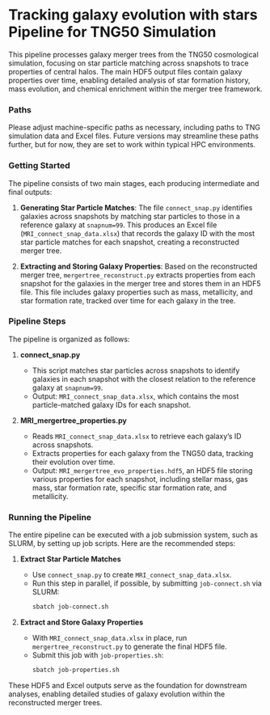 # Tracking galaxy evolution with stars Pipeline for TNG50 Simulation

This pipeline processes galaxy merger trees from the TNG50 cosmological simulation, focusing on star particle matching across snapshots to trace properties of central halos. The main HDF5 output files contain galaxy properties over time, enabling detailed analysis of star formation history, mass evolution, and chemical enrichment within the merger tree framework.

### Paths

Please adjust machine-specific paths as necessary, including paths to TNG simulation data and Excel files. Future versions may streamline these paths further, but for now, they are set to work within typical HPC environments.

### Getting Started

The pipeline consists of two main stages, each producing intermediate and final outputs:

1. **Generating Star Particle Matches**: The file `connect_snap.py` identifies galaxies across snapshots by matching star particles to those in a reference galaxy at `snapnum=99`. This produces an Excel file (`MRI_connect_snap_data.xlsx`) that records the galaxy ID with the most star particle matches for each snapshot, creating a reconstructed merger tree.

2. **Extracting and Storing Galaxy Properties**: Based on the reconstructed merger tree, `mergertree_reconstruct.py` extracts properties from each snapshot for the galaxies in the merger tree and stores them in an HDF5 file. This file includes galaxy properties such as mass, metallicity, and star formation rate, tracked over time for each galaxy in the tree.

### Pipeline Steps

The pipeline is organized as follows:

1. **connect_snap.py**  
   - This script matches star particles across snapshots to identify galaxies in each snapshot with the closest relation to the reference galaxy at `snapnum=99`.  
   - Output: `MRI_connect_snap_data.xlsx`, which contains the most particle-matched galaxy IDs for each snapshot.

2. **MRI_mergertree_properties.py**  
   - Reads `MRI_connect_snap_data.xlsx` to retrieve each galaxy’s ID across snapshots.
   - Extracts properties for each galaxy from the TNG50 data, tracking their evolution over time.
   - Output: `MRI_mergertree_evo_properties.hdf5`, an HDF5 file storing various properties for each snapshot, including stellar mass, gas mass, star formation rate, specific star formation rate, and metallicity.

### Running the Pipeline

The entire pipeline can be executed with a job submission system, such as SLURM, by setting up job scripts. Here are the recommended steps:

1. **Extract Star Particle Matches**  
   - Use `connect_snap.py` to create `MRI_connect_snap_data.xlsx`.
   - Run this step in parallel, if possible, by submitting `job-connect.sh` via SLURM:
     ```bash
     sbatch job-connect.sh
     ```

2. **Extract and Store Galaxy Properties**  
   - With `MRI_connect_snap_data.xlsx` in place, run `mergertree_reconstruct.py` to generate the final HDF5 file.
   - Submit this job with `job-properties.sh`:
     ```bash
     sbatch job-properties.sh
     ```

These HDF5 and Excel outputs serve as the foundation for downstream analyses, enabling detailed studies of galaxy evolution within the reconstructed merger trees.
